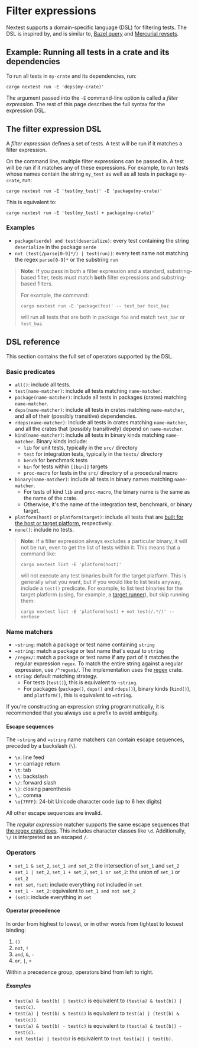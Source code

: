 # Filter expressions

Nextest supports a domain-specific language (DSL) for filtering tests. The DSL is inspired by, and is similar to, [Bazel query](https://bazel.build/docs/query-how-to) and [Mercurial revsets](https://www.mercurial-scm.org/repo/hg/help/revsets).

## Example: Running all tests in a crate and its dependencies

To run all tests in `my-crate` and its dependencies, run:

```
cargo nextest run -E 'deps(my-crate)'
```

The argument passed into the `-E` command-line option is called a _filter expression_. The rest of this page describes the full syntax for the expression DSL.

## The filter expression DSL

A _filter expression_ defines a set of tests. A test will be run if it matches a filter expression.

On the command line, multiple filter expressions can be passed in. A test will be run if it matches any of these expressions. For example, to run tests whose names contain the string `my_test` as well as all tests in package `my-crate`, run:

```
cargo nextest run -E 'test(my_test)' -E 'package(my-crate)'
```

This is equivalent to:

```
cargo nextest run -E 'test(my_test) + package(my-crate)'
```

### Examples

- `package(serde) and test(deserialize)`: every test containing the string `deserialize` in the package `serde`
- `not (test(/parse[0-9]*/) | test(run))`: every test name not matching the regex `parse[0-9]*` or the substring `run`

> **Note:** If you pass in both a filter expression and a standard, substring-based filter, tests
> must match **both** filter expressions and substring-based filters.
>
> For example, the command:
>
>     cargo nextest run -E 'package(foo)' -- test_bar test_baz
>
> will run all tests that are both in package `foo` and match `test_bar` or `test_baz`.

## DSL reference

This section contains the full set of operators supported by the DSL.

### Basic predicates

- `all()`: include all tests.
- `test(name-matcher)`: include all tests matching `name-matcher`.
- `package(name-matcher)`: include all tests in packages (crates) matching `name-matcher`.
- `deps(name-matcher)`: include all tests in crates matching `name-matcher`, and all of their (possibly transitive) dependencies.
- `rdeps(name-matcher)`: include all tests in crates matching `name-matcher`, and all the crates that (possibly transitively) depend on `name-matcher`.
- `kind(name-matcher)`: include all tests in binary kinds matching `name-matcher`. Binary kinds include:
  - `lib` for unit tests, typically in the `src/` directory
  - `test` for integration tests, typically in the `tests/` directory
  - `bench` for benchmark tests
  - `bin` for tests within `[[bin]]` targets
  - `proc-macro` for tests in the `src/` directory of a procedural macro
- `binary(name-matcher)`: include all tests in binary names matching `name-matcher`.
  - For tests of kind `lib` and `proc-macro`, the binary name is the same as the name of the crate.
  - Otherwise, it's the name of the integration test, benchmark, or binary target.
- `platform(host)` or `platform(target)`: include all tests that are [built for the host or target platform](running.md#filtering-by-build-platform), respectively.
- `none()`: include no tests.

> **Note:** If a filter expression always excludes a particular binary, it will not be run, even to
> get the list of tests within it. This means that a command like:
>
>     cargo nextest list -E 'platform(host)'
>
> will not execute any test binaries built for the target platform. This is generally what you want,
> but if you would like to list tests anyway, include a `test()` predicate. For example, to
> list test binaries for the target platform (using, for example, a [target
> runner](target-runners.md)), but skip running them:
>
>     cargo nextest list -E 'platform(host) + not test(/.*/)' --verbose

### Name matchers

- `~string`: match a package or test name containing `string`
- `=string`: match a package or test name that's equal to `string`
- `/regex/`: match a package or test name if any part of it matches the regular expression `regex`. To match the entire string against a regular expression, use `/^regex$/`. The implementation uses the [regex](https://github.com/rust-lang/regex) crate.
- `string`: default matching strategy.
  - For tests (`test()`), this is equivalent to `~string`.
  - For packages (`package()`, `deps()` and `rdeps()`), binary kinds (`kind()`), and `platform()`, this is equivalent to `=string`.

If you're constructing an expression string programmatically, it is recommended that you always use a prefix to avoid ambiguity.

#### Escape sequences

The `~string` and `=string` name matchers can contain escape sequences, preceded by a backslash (`\`).

- `\n`: line feed
- `\r`: carriage return
- `\t`: tab
- `\\`: backslash
- `\/`: forward slash
- `\)`: closing parenthesis
- `\,`: comma
- `\u{7FFF}`: 24-bit Unicode character code (up to 6 hex digits)

All other escape sequences are invalid.

The _regular expression_ matcher supports the same escape sequences that [the regex crate does](https://docs.rs/regex/latest/regex/#escape-sequences). This includes character classes like `\d`. Additionally, `\/` is interpreted as an escaped `/`.

### Operators

- `set_1 & set_2`, `set_1 and set_2`: the intersection of `set_1` and `set_2`
- `set_1 | set_2`, `set_1 + set_2`, `set_1 or set_2`: the union of `set_1` or `set_2`
- `not set`, `!set`: include everything not included in `set`
- `set_1 - set_2`: equivalent to `set_1 and not set_2`
- `(set)`: include everything in `set`

#### Operator precedence

In order from highest to lowest, or in other words from tightest to loosest binding:

1. `()`
2. `not`, `!`
3. `and`, `&`, `-`
4. `or`, `|`, `+`

Within a precedence group, operators bind from left to right.

##### Examples

- `test(a) & test(b) | test(c)` is equivalent to `(test(a) & test(b)) | test(c)`.
- `test(a) | test(b) & test(c)` is equivalent to `test(a) | (test(b) & test(c))`.
- `test(a) & test(b) - test(c)` is equivalent to `(test(a) & test(b)) - test(c)`.
- `not test(a) | test(b)` is equivalent to `(not test(a)) | test(b)`.
